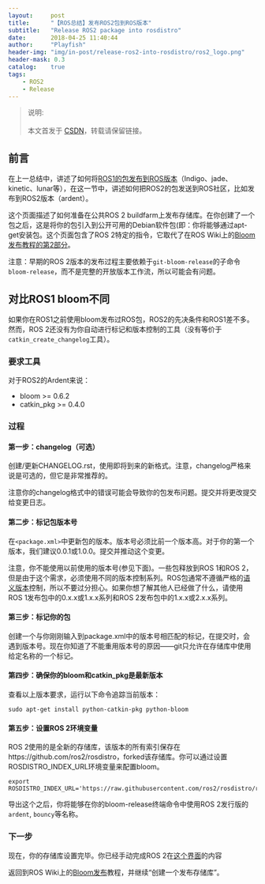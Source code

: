 ```yaml
---
layout:     post
title:      "【ROS总结】发布ROS2包到ROS版本"
subtitle:   "Release ROS2 package into rosdistro"
date:       2018-04-25 11:40:44
author:     "Playfish"
header-img: "img/in-post/release-ros2-into-rosdistro/ros2_logo.png"
header-mask: 0.3
catalog:    true
tags:
    - ROS2
    - Release
---
```



> 说明:<br><br>
> 本文首发于 [CSDN](https://blog.csdn.net/u011118482/article/details/80075689)，转载请保留链接。


## 前言

在上一总结中，讲述了如何将[ROS1的包发布到ROS版本](https://blog.csdn.net/u011118482/article/details/80039148)（Indigo、jade、kinetic、lunar等），在这一节中，讲述如何把ROS2的包发送到ROS社区，比如发布到ROS2版本（ardent）。

这个页面描述了如何准备在公共ROS 2 buildfarm上发布存储库。在你创建了一个包之后，这是将你的包引入到公开可用的Debian软件包(即：你将能够通过apt-get安装包。这个页面包含了ROS 2特定的指令，它取代了在ROS Wiki上的[Bloom发布教程的第2部分](http://wiki.ros.org/cn/bloom/Tutorials/FirstTimeRelease)。

注意：早期的ROS 2版本的发布过程主要依赖于`git-bloom-release`的子命令`bloom-release`，而不是完整的开放版本工作流，所以可能会有问题。

## 对比ROS1 bloom不同

如果你在ROS1之前使用bloom发布过ROS包，ROS2的先决条件和ROS1差不多。然而，ROS 2还没有为你自动进行标记和版本控制的工具（没有等价于`catkin_create_changelog`工具）。


### 要求工具

对于ROS2的Ardent来说：

 * bloom >= 0.6.2
 * catkin_pkg >= 0.4.0

### 过程

#### 第一步：changelog（可选）

创建/更新CHANGELOG.rst，使用即将到来的新格式。注意，changelog严格来说是可选的，但它是非常推荐的。

注意你的changelog格式中的错误可能会导致你的包发布问题。提交并将更改提交给变更日志。

#### 第二步：标记包版本号

在`<package.xml>`中更新包的版本。版本号必须比前一个版本高。对于你的第一个版本，我们建议0.0.1或1.0.0。提交并推动这个变更。

注意，你不能使用以前使用的版本号(参见下面)。一些包释放到ROS 1和ROS 2，但是由于这个需求，必须使用不同的版本控制系列。ROS包通常不遵循严格的[语义版本][1]控制，所以不要过分担心。如果你想了解其他人已经做了什么，请使用ROS 1发布包中的0.x.x或1.x.x系列和ROS 2发布包中的1.x.x或2.x.x系列。

#### 第三步：标记你的包

创建一个与你刚刚输入到package.xml中的版本号相匹配的标记，在提交时，会遇到版本号。现在你知道了不能重用版本号的原因——git只允许在存储库中使用给定名称的一个标记。

#### 第四步：确保你的bloom和catkin_pkg是最新版本

查看以上版本要求，运行以下命令追踪当前版本：

```
sudo apt-get install python-catkin-pkg python-bloom 
```

#### 第五步：设置ROS 2环境变量

ROS 2使用的是全新的存储库，该版本的所有索引保存在https://github.com/ros2/rosdistro，forked该存储库。你可以通过设置ROSDISTRO_INDEX_URL环境变量来配置bloom。

```
export ROSDISTRO_INDEX_URL='https://raw.githubusercontent.com/ros2/rosdistro/ros2/index.yaml'
```

导出这个之后，你将能够在你的bloom-release终端命令中使用ROS 2发行版的`ardent`, `bouncy`等名称。

### 下一步

现在，你的存储库设置完毕。你已经手动完成ROS 2在[这个界面][2]的内容

返回到ROS Wiki上的[Bloom发布][3]教程，并继续“创建一个发布存储库”。

[1]: https://semver.org/
[2]: http://wiki.ros.org/cn/bloom/Tutorials/PrepareUpstream
[3]: http://wiki.ros.org/cn/bloom/Tutorials/FirstTimeRelease
